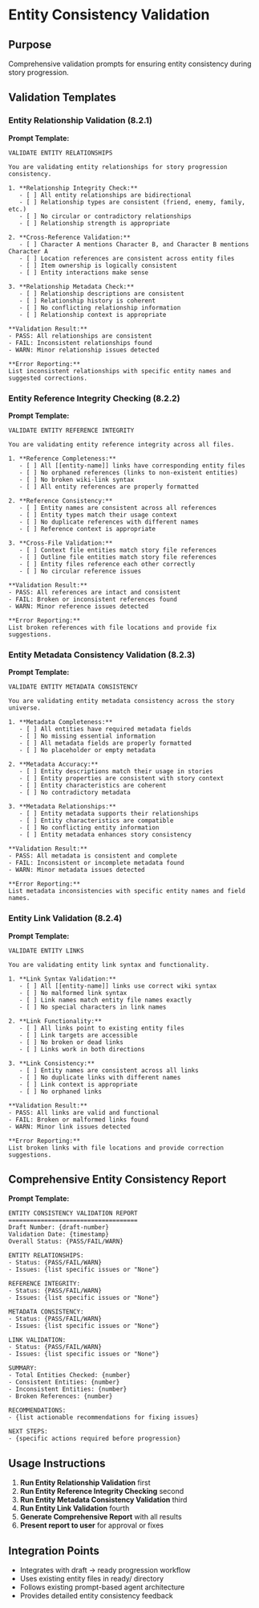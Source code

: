 # Entity Consistency Validation

## Purpose
Comprehensive validation prompts for ensuring entity consistency during story progression.

## Validation Templates

### Entity Relationship Validation (8.2.1)

**Prompt Template:**
```
VALIDATE ENTITY RELATIONSHIPS

You are validating entity relationships for story progression consistency.

1. **Relationship Integrity Check:**
   - [ ] All entity relationships are bidirectional
   - [ ] Relationship types are consistent (friend, enemy, family, etc.)
   - [ ] No circular or contradictory relationships
   - [ ] Relationship strength is appropriate

2. **Cross-Reference Validation:**
   - [ ] Character A mentions Character B, and Character B mentions Character A
   - [ ] Location references are consistent across entity files
   - [ ] Item ownership is logically consistent
   - [ ] Entity interactions make sense

3. **Relationship Metadata Check:**
   - [ ] Relationship descriptions are consistent
   - [ ] Relationship history is coherent
   - [ ] No conflicting relationship information
   - [ ] Relationship context is appropriate

**Validation Result:**
- PASS: All relationships are consistent
- FAIL: Inconsistent relationships found
- WARN: Minor relationship issues detected

**Error Reporting:**
List inconsistent relationships with specific entity names and suggested corrections.
```

### Entity Reference Integrity Checking (8.2.2)

**Prompt Template:**
```
VALIDATE ENTITY REFERENCE INTEGRITY

You are validating entity reference integrity across all files.

1. **Reference Completeness:**
   - [ ] All [[entity-name]] links have corresponding entity files
   - [ ] No orphaned references (links to non-existent entities)
   - [ ] No broken wiki-link syntax
   - [ ] All entity references are properly formatted

2. **Reference Consistency:**
   - [ ] Entity names are consistent across all references
   - [ ] Entity types match their usage context
   - [ ] No duplicate references with different names
   - [ ] Reference context is appropriate

3. **Cross-File Validation:**
   - [ ] Context file entities match story file references
   - [ ] Outline file entities match story file references
   - [ ] Entity files reference each other correctly
   - [ ] No circular reference issues

**Validation Result:**
- PASS: All references are intact and consistent
- FAIL: Broken or inconsistent references found
- WARN: Minor reference issues detected

**Error Reporting:**
List broken references with file locations and provide fix suggestions.
```

### Entity Metadata Consistency Validation (8.2.3)

**Prompt Template:**
```
VALIDATE ENTITY METADATA CONSISTENCY

You are validating entity metadata consistency across the story universe.

1. **Metadata Completeness:**
   - [ ] All entities have required metadata fields
   - [ ] No missing essential information
   - [ ] All metadata fields are properly formatted
   - [ ] No placeholder or empty metadata

2. **Metadata Accuracy:**
   - [ ] Entity descriptions match their usage in stories
   - [ ] Entity properties are consistent with story context
   - [ ] Entity characteristics are coherent
   - [ ] No contradictory metadata

3. **Metadata Relationships:**
   - [ ] Entity metadata supports their relationships
   - [ ] Entity characteristics are compatible
   - [ ] No conflicting entity information
   - [ ] Entity metadata enhances story consistency

**Validation Result:**
- PASS: All metadata is consistent and complete
- FAIL: Inconsistent or incomplete metadata found
- WARN: Minor metadata issues detected

**Error Reporting:**
List metadata inconsistencies with specific entity names and field names.
```

### Entity Link Validation (8.2.4)

**Prompt Template:**
```
VALIDATE ENTITY LINKS

You are validating entity link syntax and functionality.

1. **Link Syntax Validation:**
   - [ ] All [[entity-name]] links use correct wiki syntax
   - [ ] No malformed link syntax
   - [ ] Link names match entity file names exactly
   - [ ] No special characters in link names

2. **Link Functionality:**
   - [ ] All links point to existing entity files
   - [ ] Link targets are accessible
   - [ ] No broken or dead links
   - [ ] Links work in both directions

3. **Link Consistency:**
   - [ ] Entity names are consistent across all links
   - [ ] No duplicate links with different names
   - [ ] Link context is appropriate
   - [ ] No orphaned links

**Validation Result:**
- PASS: All links are valid and functional
- FAIL: Broken or malformed links found
- WARN: Minor link issues detected

**Error Reporting:**
List broken links with file locations and provide correction suggestions.
```

## Comprehensive Entity Consistency Report

**Prompt Template:**
```
ENTITY CONSISTENCY VALIDATION REPORT
====================================
Draft Number: {draft-number}
Validation Date: {timestamp}
Overall Status: {PASS/FAIL/WARN}

ENTITY RELATIONSHIPS:
- Status: {PASS/FAIL/WARN}
- Issues: {list specific issues or "None"}

REFERENCE INTEGRITY:
- Status: {PASS/FAIL/WARN}
- Issues: {list specific issues or "None"}

METADATA CONSISTENCY:
- Status: {PASS/FAIL/WARN}
- Issues: {list specific issues or "None"}

LINK VALIDATION:
- Status: {PASS/FAIL/WARN}
- Issues: {list specific issues or "None"}

SUMMARY:
- Total Entities Checked: {number}
- Consistent Entities: {number}
- Inconsistent Entities: {number}
- Broken References: {number}

RECOMMENDATIONS:
- {list actionable recommendations for fixing issues}

NEXT STEPS:
- {specific actions required before progression}
```

## Usage Instructions

1. **Run Entity Relationship Validation** first
2. **Run Entity Reference Integrity Checking** second
3. **Run Entity Metadata Consistency Validation** third
4. **Run Entity Link Validation** fourth
5. **Generate Comprehensive Report** with all results
6. **Present report to user** for approval or fixes

## Integration Points

- Integrates with draft → ready progression workflow
- Uses existing entity files in ready/ directory
- Follows existing prompt-based agent architecture
- Provides detailed entity consistency feedback
